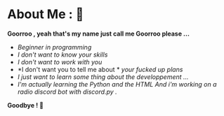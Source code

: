 # About Me : 🚀
**Goorroo , yeah that's my name just call me Goorroo please ...**
- *Beginner in programming*
- *I don't want to know your skills*
- *I don't want to work with you*
- *I don't want you to tell me about *
*your fucked up plans*
- *I just want to learn some thing about*
*the developpement ...*
- *I'm actually learning the Python and the HTML*
*And i'm working on a radio discord bot with discord.py .*

**Goodbye ! 👋**


 
